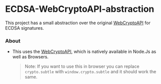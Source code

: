 # ECDSA-WebCryptoAPI-abstraction

This project has a small abstraction over the original [WebCryptoAPI](https://nodejs.org/api/webcrypto.html)
for ECDSA signatures.

### About

- This uses the [WebCryptoAPI](https://nodejs.org/api/webcrypto.html), which is natively available in
  Node.Js as well as Browsers.
  > Note: If you want to use this in browser you can replace `crypto.subtle` with `window.crypto.subtle`
  > and it should work the same.
